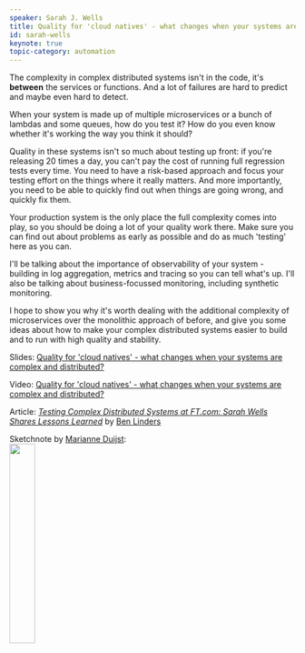 ```yaml
---
speaker: Sarah J. Wells
title: Quality for 'cloud natives' - what changes when your systems are complex and distributed?
id: sarah-wells
keynote: true
topic-category: automation
---
```

The complexity in complex distributed systems isn't in the code, it's **between** the services or functions. And a lot of failures are hard to predict and maybe even hard to detect.

When your system is made up of multiple microservices or a bunch of lambdas and some queues, how do you test it? How do you even know whether it's working the way you think it should?

Quality in these systems isn't so much about testing up front: if you're releasing 20 times a day, you can't pay the cost of running full regression tests every time. You need to have a risk-based approach and focus your testing effort on the things where it really matters. And more importantly, you need to be able to quickly find out when things are going wrong, and quickly fix them.

Your production system is the only place the full complexity comes into play, so you should be doing a lot of your quality work there. Make sure you can find out about problems as early as possible and do as much 'testing' here as you can.

I'll be talking about the importance of observability of your system - building in log aggregation, metrics and tracing so you can tell what's up. I'll also be talking about business-focussed monitoring, including synthetic monitoring.

I hope to show you why it's worth dealing with the additional complexity of microservices over the monolithic approach of before, and give you some ideas about how to make your complex distributed systems easier to build and to run with high quality and stability.

Slides: [Quality for 'cloud natives' - what changes when your systems are complex and distributed?](https://speakerdeck.com/sarahjwells/european-test-conference-2019-quality-for-cloud-natives-what-changes-when-your-systems-are-complex-and-distributed)

Video: [Quality for 'cloud natives' - what changes when your systems are complex and distributed?](https://www.pscp.tv/w/1dRJZOORpwaxB)

Article: *[Testing Complex Distributed Systems at FT.com: Sarah Wells Shares Lessons Learned](https://www.infoq.com/news/2019/02/testing-distributed-systems)*  by [Ben Linders](https://twitter.com/BenLinders)

Sketchnote by [Marianne Duijst](https://twitter.com/marianneduijst):<br/>
<img src="/images/2019/topics/natives.png" width="30%">